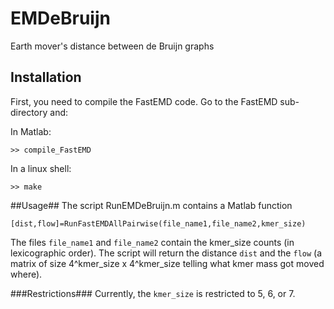 # EMDeBruijn
Earth mover's distance between de Bruijn graphs

## Installation ##
First, you need to compile the FastEMD code. Go to the FastEMD sub-directory and:

In Matlab:

``>> compile_FastEMD``

In a linux shell:

``>> make``

##Usage##
The script RunEMDeBruijn.m contains a Matlab function

``[dist,flow]=RunFastEMDAllPairwise(file_name1,file_name2,kmer_size)``

The files ``file_name1`` and ``file_name2`` contain the kmer_size counts (in lexicographic order). The script will return the distance ``dist`` and the ``flow``
(a matrix of size 4^kmer_size x 4^kmer_size telling what kmer mass got moved where).

###Restrictions###
Currently, the ``kmer_size`` is restricted to 5, 6, or 7.
